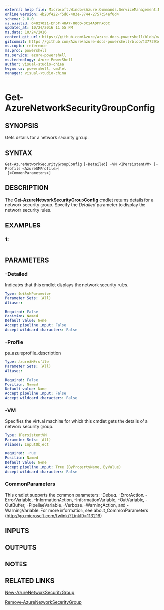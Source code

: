 ```yaml
---
external help file: Microsoft.WindowsAzure.Commands.ServiceManagement.Network.dll-Help.xml
online version: 4b20f422-f5d6-403e-8744-2757c54ef0d4
schema: 2.0.0
ms.assetid: 04829021-EF5F-48A7-888D-8C14ADFFAC8C
updated_at: 10/24/2016 11:55 PM
ms.date: 10/24/2016
content_git_url: https://github.com/Azure/azure-docs-powershell/blob/master/azureps-cmdlets-docs/ServiceManagement/Azure.Networking/v3.0.0/Get-AzureNetworkSecurityGroupConfig.md
gitcommit: https://github.com/Azure/azure-docs-powershell/blob/4377291ee360e58e2c1c5d644155daf6a0279055/azureps-cmdlets-docs/ServiceManagement/Azure.Networking/v3.0.0/Get-AzureNetworkSecurityGroupConfig.md
ms.topic: reference
ms.prod: powershell
ms.service: azure-powershell
ms.technology: Azure PowerShell
author: visual-studio-china
keywords: powershell, cmdlet
manager: visual-studio-china
---
```


# Get-AzureNetworkSecurityGroupConfig

## SYNOPSIS
Gets details for a network security group.

## SYNTAX

```
Get-AzureNetworkSecurityGroupConfig [-Detailed] -VM <IPersistentVM> [-Profile <AzureSMProfile>]
 [<CommonParameters>]
```

## DESCRIPTION
The **Get-AzureNetworkSecurityGroupConfig** cmdlet returns details for a network security group.
Specify the *Detailed* parameter to display the network security rules.

## EXAMPLES

### 1:
```

```

## PARAMETERS

### -Detailed
Indicates that this cmdlet displays the network security rules.

```yaml
Type: SwitchParameter
Parameter Sets: (All)
Aliases: 

Required: False
Position: Named
Default value: None
Accept pipeline input: False
Accept wildcard characters: False
```

### -Profile
ps_azureprofile_description

```yaml
Type: AzureSMProfile
Parameter Sets: (All)
Aliases: 

Required: False
Position: Named
Default value: None
Accept pipeline input: False
Accept wildcard characters: False
```

### -VM
Specifies the virtual machine for which this cmdlet gets the details of a network security group.

```yaml
Type: IPersistentVM
Parameter Sets: (All)
Aliases: InputObject

Required: True
Position: Named
Default value: None
Accept pipeline input: True (ByPropertyName, ByValue)
Accept wildcard characters: False
```

### CommonParameters
This cmdlet supports the common parameters: -Debug, -ErrorAction, -ErrorVariable, -InformationAction, -InformationVariable, -OutVariable, -OutBuffer, -PipelineVariable, -Verbose, -WarningAction, and -WarningVariable. For more information, see about_CommonParameters (http://go.microsoft.com/fwlink/?LinkID=113216).

## INPUTS

## OUTPUTS

## NOTES

## RELATED LINKS

[New-AzureNetworkSecurityGroup](./New-AzureNetworkSecurityGroup.md)

[Remove-AzureNetworkSecurityGroup](./Remove-AzureNetworkSecurityGroup.md)


